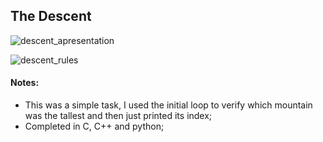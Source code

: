 ## The Descent

![descent_apresentation](https://user-images.githubusercontent.com/74921179/191106291-b88f10c4-a835-4739-a049-2c78f3843241.png)


![descent_rules](https://user-images.githubusercontent.com/74921179/191106349-039a89bd-1157-4d4f-a4c1-980deab7d3c4.png)


#### Notes:

   - This was a simple task, I used the initial loop to verify which mountain was the tallest and then just printed its index;
  - Completed in C, C++ and python;
